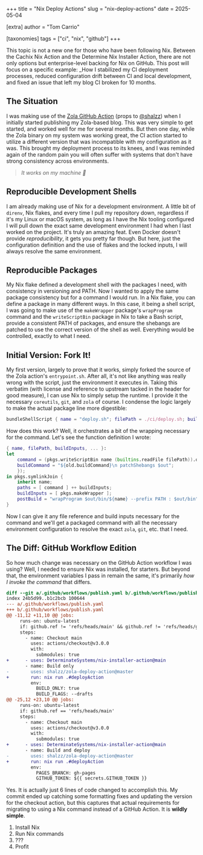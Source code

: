 +++
title = "Nix Deploy Actions"
slug = "nix-deploy-actions"
date = 2025-05-04

[extra]
author = "Tom Carrio"

[taxonomies]
tags = ["ci", "nix", "github"]
+++

This topic is not a new one for those who have been following Nix. Between the Cachix Nix Action and the Determine Nix Installer Action, there are not only options but enterprise-level backing for Nix on GitHub. This post will focus on a specific example: _How I stabilized my CI deployment processes, reduced configuration drift between CI and local development, and fixed an issue that left my blog CI broken for 10 months.

## The Situation

I was making use of the [Zola GitHub Action](https://github.com/shalzz/zola-deploy-action) (props to [@shalzz](https://github.com/shalzz)) when I initially started publishing my Zola-based blog. This was very simple to get started, and worked well for me for several months. But then one day, while the Zola binary on my system was working great, the CI action started to utilize a different version that was incompatible with my configuration as it was. This brought my deployment process to its knees, and I was reminded again of the random pain you will often suffer with systems that don't have strong consistency across environments.

> *It works on my machine 🤷*

## Reproducible Development Shells

I am already making use of Nix for a development environment. A little bit of `direnv`, Nix flakes, and every time I pull my repository down, regardless if it's my Linux or macOS system, as long as I have the Nix tooling configured I will pull down the exact same development environment I had when I last worked on the project. It's truly an amazing feat. Even Docker doesn't provide *reproducibility*, it gets you pretty far though. But here, just the configuration definition and the use of flakes and the locked inputs, I will always resolve the same environment.

## Reproducible Packages

My Nix flake defined a development shell with the packages I need, with consistency in versioning and PATH. Now I wanted to apply the same package consistency but for a command I would run. In a Nix flake, you can define a package in many different ways. In this case, it being a shell script, I was going to make use of the `makeWrapper` package's `wrapProgram` command and the `writeScriptBin` package in Nix to take a Bash script, provide a consistent PATH of packages, and ensure the shebangs are patched to use the correct version of the shell as well. Everything would be controlled, exactly to what I need.

## Initial Version: Fork It!

My first version, largely to prove that it works, simply forked the source of the Zola action's `entrypoint.sh`. After all, it's not like anything was really wrong with the script, just the environment it executes in. Taking this verbatim (with license and reference to upstream tacked in the header for good measure), I can use Nix to simply setup the runtime. I provide it the necessary `coreutils`, `git`, and `zola` of course. I condense the logic largely to make the actual package line more digestible:

```nix
bundleShellScript { name = "deploy.sh"; filePath = ./ci/deploy.sh; buildInputs = with pkgs; [ git zola coreutils ]; }
```

How does this work? Well, it orchestrates a bit of the wrapping necessary for the command. Let's see the function definition I wrote:


```nix
{ name, filePath, buildInputs, ... }:
let
    command = (pkgs.writeScriptBin name (builtins.readFile filePath)).overrideAttrs(old: {
    buildCommand = "${old.buildCommand}\n patchShebangs $out";
    });
in pkgs.symlinkJoin {
    inherit name;
    paths = [ command ] ++ buildInputs;
    buildInputs = [ pkgs.makeWrapper ];
    postBuild = "wrapProgram $out/bin/${name} --prefix PATH : $out/bin";
}
```

Now I can give it any file reference and build inputs necessary for the command and we'll get a packaged command with all the necessary environment configuration to resolve the exact `zola`, `git`, etc. that I need.

## The Diff: GitHub Workflow Edition

So how much change was necessary on the GitHub Action workflow I was using? Well, I needed to ensure Nix was installed, for starters. But beyond that, the environment variables I pass in remain the same, it's primarily *how I invoke the command* that differs.

```diff
diff --git a/.github/workflows/publish.yaml b/.github/workflows/publish.yaml
index 24b5d99..b1c2bcb 100644
--- a/.github/workflows/publish.yaml
+++ b/.github/workflows/publish.yaml
@@ -11,12 +11,10 @@ jobs:
     runs-on: ubuntu-latest
     if: github.ref != 'refs/heads/main' && github.ref != 'refs/heads/gh-pages'
     steps:
       - name: Checkout main
         uses: actions/checkout@v3.0.0
         with:
           submodules: true
+      - uses: DeterminateSystems/nix-installer-action@main
       - name: Build only
-        uses: shalzz/zola-deploy-action@master
+        run: nix run .#deployAction
         env:
           BUILD_ONLY: true
           BUILD_FLAGS: --drafts
@@ -25,12 +23,10 @@ jobs:
     runs-on: ubuntu-latest
     if: github.ref == 'refs/heads/main'
     steps:
       - name: Checkout main
         uses: actions/checkout@v3.0.0
         with:
           submodules: true
+      - uses: DeterminateSystems/nix-installer-action@main
       - name: Build and deploy
-        uses: shalzz/zola-deploy-action@master
+        run: nix run .#deployAction
         env:
           PAGES_BRANCH: gh-pages
           GITHUB_TOKEN: ${{ secrets.GITHUB_TOKEN }}
```

Yes. It is actually just 6 lines of code changed to accomplish this. My commit ended up catching some formatting fixes and updating the version for the checkout action, but this captures that actual requirements for migrating to using a Nix command instead of a GitHub Action. It is **wildly simple**.

1. Install Nix
2. Run Nix commands
3. ???
4. Profit
